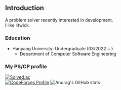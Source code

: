 ## Introduction

A problem solver recently interested in development.  
I like litwick.

### Education
- Hanyang University: Undergraduate (03/2022 ~ )
  - Department of Computer Software Engineering

### My PS/CP profile

[![Solved.ac](http://mazassumnida.wtf/api/v2/generate_badge?boj=seonah)](https://solved.ac/profile/seonah)  
[![CodeForces Profile](http://cf.leed.at?id=mz_en)](https://codeforces.com/profile/mz_en)
![Anurag's GitHub stats](https://github-readme-stats.vercel.app/api?username=mizuena0314&theme=material-palenight&show_icons=true)
